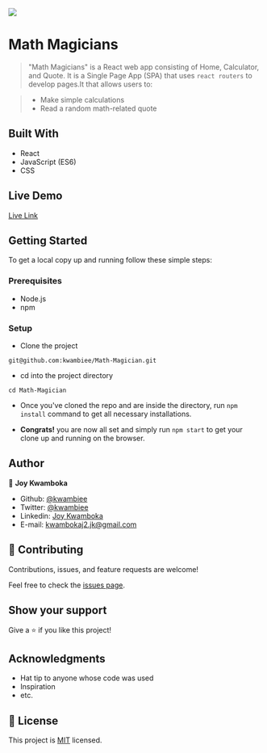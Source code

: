 ![](https://img.shields.io/badge/Microverse-blueviolet)

# Math Magicians

> "Math Magicians" is a React web app consisting of Home, Calculator, and Quote. It is a Single Page App (SPA) that uses `react routers` to develop pages.It that allows users to:

> - Make simple calculations
> - Read a random math-related quote

## Built With

- React
- JavaScript (ES6)
- CSS

## Live Demo

[Live Link](https://kwambiee.netlify.app/)

## Getting Started

To get a local copy up and running follow these simple steps:

### Prerequisites

- Node.js
- npm

### Setup

- Clone the project

```terminal
git@github.com:kwambiee/Math-Magician.git
```

- cd into the project directory

```terminal
cd Math-Magician
```

- Once you've cloned the repo and are inside the directory, run `npm install` command to get all necessary installations.

- **Congrats!** you are now all set and simply run `npm start` to get your clone up and running on the browser.

## Author

👤 **Joy Kwamboka**

- Github: [@kwambiee](https://github.com/kwambiee)
- Twitter: [@kwambiee](https://twitter.com/kwambiee)
- Linkedin: [Joy Kwamboka](https://www.linkedin.com/in/joy-kwamboka)
- E-mail: kwambokaj2.jk@gmail.com

## 🤝 Contributing

Contributions, issues, and feature requests are welcome!

Feel free to check the [issues page](../../issues/).

## Show your support

Give a ⭐️ if you like this project!

## Acknowledgments

- Hat tip to anyone whose code was used
- Inspiration
- etc.

## 📝 License

This project is [MIT](./MIT.md) licensed.
